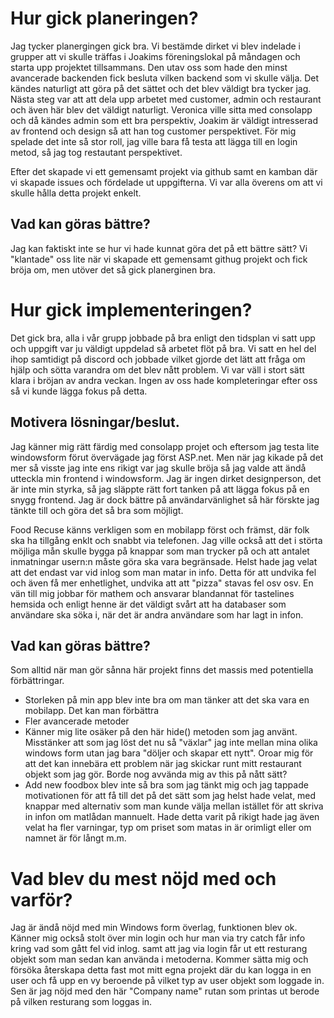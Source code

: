 # Hur gick planeringen?
Jag tycker planergingen gick bra. Vi bestämde dirket vi blev indelade i grupper att vi skulle träffas i Joakims föreningslokal på måndagen och starta upp projektet tillsammans. Den utav oss som hade den minst avancerade backenden fick besluta vilken backend som vi skulle välja. Det kändes naturligt att göra på det sättet och det blev väldigt bra tycker jag. Nästa steg var att att dela upp arbetet med customer, admin och restaurant och även här blev det väldigt naturligt. Veronica ville sitta med consolapp och då kändes admin som ett bra perspektiv, Joakim är väldigt intresserad av frontend och design så att han tog customer perspektivet. För mig spelade det inte så stor roll, jag ville bara få testa att lägga till en login metod, så jag tog restautant perspektivet.

Efter det skapade vi ett gemensamt projekt via github samt en kamban där vi skapade issues och fördelade ut uppgifterna. Vi var alla överens om att vi skulle hålla detta projekt enkelt.

## Vad kan göras bättre?
Jag kan faktiskt inte se hur vi hade kunnat göra det på ett bättre sätt? Vi "klantade" oss lite när vi skapade ett gemensamt githug projekt och fick bröja om, men utöver det så gick planerginen bra.

# Hur gick implementeringen? 
Det gick bra, alla i vår grupp jobbade på bra enligt den tidsplan vi satt upp och uppgift var ju väldigt uppdelad så arbetet flöt på bra. Vi satt en hel del ihop samtidigt på discord och jobbade vilket gjorde det lätt att fråga om hjälp och sötta varandra om det blev nått problem. Vi var väll i stort sätt klara i bröjan av andra veckan. Ingen av oss hade kompleteringar efter oss så vi kunde lägga fokus på detta. 

## Motivera lösningar/beslut. 
Jag känner mig rätt färdig med consolapp projet och eftersom jag testa lite windowsform förut övervägade jag först ASP.net. Men när jag kikade på det mer så visste jag inte ens rikigt var jag skulle bröja så jag valde att ändå utteckla min frontend i windowsform. Jag är ingen dirket designperson, det är inte min styrka, så jag släppte rätt fort tanken på att lägga fokus på en snygg frontend. Jag är dock bättre på användarvänlighet så här förskte jag tänkte till och göra det så bra som möjligt. 

Food Recuse känns verkligen som en mobilapp först och främst, där folk ska ha tillgång enklt och snabbt via telefonen. Jag ville också att det i störta möjliga mån skulle bygga på knappar som man trycker på och att antalet inmatningar usern:n måste göra ska vara begränsade. Helst hade jag velat att det endast var vid inlog som man matar in info. Detta för att undvika fel och även få mer enhetlighet, undvika att att "pizza" stavas fel osv osv. En vän till mig jobbar för mathem och ansvarar blandannat för tastelines hemsida och enligt henne är det väldigt svårt att ha databaser som användare ska söka i, när det är andra användare som har lagt in infon. 

## Vad kan göras bättre?
Som alltid när man gör sånna här projekt finns det massis med potentiella förbättringar. 
- Storleken på min app blev inte bra om man tänker att det ska vara en mobilapp. Det kan man förbättra
- Fler avancerade metoder 
- Känner mig lite osäker på den här hide() metoden som jag använt. Misstänker att som jag löst det nu så "växlar" jag inte mellan mina olika windows form utan jag bara "döljer och skapar ett nytt". Oroar mig för att det kan innebära ett problem när jag skickar runt mitt restaurant objekt som jag gör. Borde nog avvända mig av this på nått sätt?  
- Add new foodbox blev inte så bra som jag tänkt mig och jag tappade motivationen för att få till det på det sätt som jag helst hade velat, med knappar med alternativ som man kunde välja mellan istället för att skriva in infon om matlådan mannuelt. Hade detta varit på rikigt hade jag även velat ha fler varningar, typ om priset som matas in är orimligt eller om namnet är för långt m.m.

# Vad blev du mest nöjd med och varför?
 Jag är ändå nöjd med min Windows form överlag, funktionen blev ok. Känner mig också stolt över min login och hur man via try catch får info kring vad som gått fel vid inlog. samt att jag via login får ut ett resturang objekt som man sedan kan använda i metoderna. Kommer sätta mig och försöka återskapa detta fast mot mitt egna projekt där du kan logga in en user och få upp en vy beroende på vilket typ av user objekt som loggade in. Sen är jag nöjd med den här "Company name" rutan som printas ut berode på vilken resturang som loggas in. 
